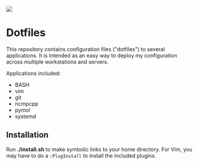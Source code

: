 ![](dotfiles.png)
# Dotfiles

This repository contains configuration files ("dotfiles") to several applications. It is intended as an easy way to deploy my configuration across multiple workstations and servers.

Applications included:

- BASH
- vim
- git
- ncmpcpp
- pymol
- systemd

## Installation

Run **./install.sh** to make symbolic links to your home directory.
For Vim, you may have to do a `:PlugInstall` to install the included plugins.

